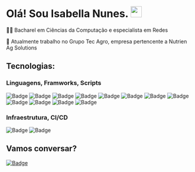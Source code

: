 # Olá! Sou Isabella Nunes. <img src="https://raw.githubusercontent.com/MartinHeinz/MartinHeinz/master/wave.gif" width="30px">

👩‍💻 Bacharel em Ciências da Computação e especialista em Redes

🌱 Atualmente trabalho no Grupo Tec Agro, empresa pertencente a Nutrien Ag Solutions

## Tecnologias:

### Linguagens, Framworks, Scripts

![Badge](https://img.shields.io/static/v1?label=&message=Python&color=yellow&style=flat-square&logo=python&logoColor=white)
![Badge](https://img.shields.io/static/v1?label=&message=Django&color=brown&style=flat-square&logo=Django&logoColor=white)
![Badge](https://img.shields.io/static/v1?label=&message=HTML&color=red&style=flat-square&logo=HTML5&logoColor=white)
![Badge](https://img.shields.io/static/v1?label=&message=CSS3&color=blue&style=flat-square&logo=CSS3&logoColor=white)
![Badge](https://img.shields.io/static/v1?label=&message=JavaScript&color=yellow&style=flat-square&logo=JavaScript&logoColor=white)
![Badge](https://img.shields.io/static/v1?label=&message=TypeScript&color=DarkCyan&style=flat-square&logo=TypeScript&logoColor=white)
![Badge](https://img.shields.io/static/v1?label=&message=Node.js&color=green&style=flat-square&logo=Node.js&logoColor=white)
![Badge](https://img.shields.io/static/v1?label=&message=Java&color=red&style=flat-square&logo=Java&logoColor=white)
![Badge](https://img.shields.io/static/v1?label=&message=PHP&color=gray&style=flat-square&logo=PHP&logoColor=white)
![Badge](https://img.shields.io/static/v1?label=&message=React&color=blue&style=flat-square&logo=React&logoColor=white)
![Badge](https://img.shields.io/static/v1?label=&message=ReactNative&color=DarkOrange&style=flat-square&logo=React&logoColor=white)
![Badge](https://img.shields.io/static/v1?label=&message=Lua&color=MidnightBlue&style=flat-square&logo=Lua&logoColor=white)

### Infraestrutura, CI/CD

![Badge](https://img.shields.io/static/v1?label=&message=Docker&color=blue&style=flat-square&logo=Docker&logoColor=white)
![Badge](https://img.shields.io/static/v1?label=&message=Linux&color=DarkOrange&style=flat-square&logo=Linux&logoColor=white)


## Vamos conversar?

[![Badge](https://img.shields.io/static/v1?label=&message=LinkedIn&color=blue&style=flat-square&logo=LinkedIn&logoColor=white)](https://www.linkedin.com/in/isabellanunes/)
